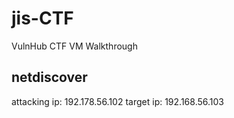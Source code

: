 # jis-CTF
VulnHub CTF VM Walkthrough


## netdiscover
attacking ip: 192.178.56.102
target ip: 192.168.56.103

